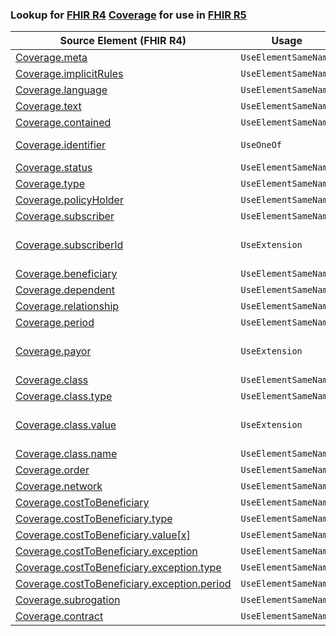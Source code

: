 ### Lookup for [FHIR R4](https://hl7.org/fhir/R4/) [Coverage](https://hl7.org/fhir/R4/Coverage.html) for use in [FHIR R5](https://hl7.org/fhir/R5/)

| Source Element (FHIR R4) | Usage | Target |
| -------------- | ----- | ------ |
| [Coverage.meta](https://hl7.org/fhir/R4/Coverage.html#resource) | `UseElementSameName` | [Coverage.meta](https://hl7.org/fhir/R5/Coverage.html#resource) |
| [Coverage.implicitRules](https://hl7.org/fhir/R4/Coverage.html#resource) | `UseElementSameName` | [Coverage.implicitRules](https://hl7.org/fhir/R5/Coverage.html#resource) |
| [Coverage.language](https://hl7.org/fhir/R4/Coverage.html#resource) | `UseElementSameName` | [Coverage.language](https://hl7.org/fhir/R5/Coverage.html#resource) |
| [Coverage.text](https://hl7.org/fhir/R4/Coverage.html#resource) | `UseElementSameName` | [Coverage.text](https://hl7.org/fhir/R5/Coverage.html#resource) |
| [Coverage.contained](https://hl7.org/fhir/R4/Coverage.html#resource) | `UseElementSameName` | [Coverage.contained](https://hl7.org/fhir/R5/Coverage.html#resource) |
| [Coverage.identifier](https://hl7.org/fhir/R4/Coverage.html#resource) | `UseOneOf` | [Coverage.identifier](https://hl7.org/fhir/R5/Coverage.html#resource)<br />[Coverage.identifier](https://hl7.org/fhir/R5/Coverage.html#resource) |
| [Coverage.status](https://hl7.org/fhir/R4/Coverage.html#resource) | `UseElementSameName` | [Coverage.status](https://hl7.org/fhir/R5/Coverage.html#resource) |
| [Coverage.type](https://hl7.org/fhir/R4/Coverage.html#resource) | `UseElementSameName` | [Coverage.type](https://hl7.org/fhir/R5/Coverage.html#resource) |
| [Coverage.policyHolder](https://hl7.org/fhir/R4/Coverage.html#resource) | `UseElementSameName` | [Coverage.policyHolder](https://hl7.org/fhir/R5/Coverage.html#resource) |
| [Coverage.subscriber](https://hl7.org/fhir/R4/Coverage.html#resource) | `UseElementSameName` | [Coverage.subscriber](https://hl7.org/fhir/R5/Coverage.html#resource) |
| [Coverage.subscriberId](https://hl7.org/fhir/R4/Coverage.html#resource) | `UseExtension` | [http://hl7.org/fhir/4.0/StructureDefinition/extension-Coverage.subscriberId](StructureDefinition-ext-R4-Coverage.subscriberId.html) |
| [Coverage.beneficiary](https://hl7.org/fhir/R4/Coverage.html#resource) | `UseElementSameName` | [Coverage.beneficiary](https://hl7.org/fhir/R5/Coverage.html#resource) |
| [Coverage.dependent](https://hl7.org/fhir/R4/Coverage.html#resource) | `UseElementSameName` | [Coverage.dependent](https://hl7.org/fhir/R5/Coverage.html#resource) |
| [Coverage.relationship](https://hl7.org/fhir/R4/Coverage.html#resource) | `UseElementSameName` | [Coverage.relationship](https://hl7.org/fhir/R5/Coverage.html#resource) |
| [Coverage.period](https://hl7.org/fhir/R4/Coverage.html#resource) | `UseElementSameName` | [Coverage.period](https://hl7.org/fhir/R5/Coverage.html#resource) |
| [Coverage.payor](https://hl7.org/fhir/R4/Coverage.html#resource) | `UseExtension` | [http://hl7.org/fhir/4.0/StructureDefinition/extension-Coverage.payor](StructureDefinition-ext-R4-Coverage.payor.html) |
| [Coverage.class](https://hl7.org/fhir/R4/Coverage.html#resource) | `UseElementSameName` | [Coverage.class](https://hl7.org/fhir/R5/Coverage.html#resource) |
| [Coverage.class.type](https://hl7.org/fhir/R4/Coverage.html#resource) | `UseElementSameName` | [Coverage.class.type](https://hl7.org/fhir/R5/Coverage.html#resource) |
| [Coverage.class.value](https://hl7.org/fhir/R4/Coverage.html#resource) | `UseExtension` | [http://hl7.org/fhir/4.0/StructureDefinition/extension-Coverage.class.value](StructureDefinition-ext-R4-Coverage.cl.value.html) |
| [Coverage.class.name](https://hl7.org/fhir/R4/Coverage.html#resource) | `UseElementSameName` | [Coverage.class.name](https://hl7.org/fhir/R5/Coverage.html#resource) |
| [Coverage.order](https://hl7.org/fhir/R4/Coverage.html#resource) | `UseElementSameName` | [Coverage.order](https://hl7.org/fhir/R5/Coverage.html#resource) |
| [Coverage.network](https://hl7.org/fhir/R4/Coverage.html#resource) | `UseElementSameName` | [Coverage.network](https://hl7.org/fhir/R5/Coverage.html#resource) |
| [Coverage.costToBeneficiary](https://hl7.org/fhir/R4/Coverage.html#resource) | `UseElementSameName` | [Coverage.costToBeneficiary](https://hl7.org/fhir/R5/Coverage.html#resource) |
| [Coverage.costToBeneficiary.type](https://hl7.org/fhir/R4/Coverage.html#resource) | `UseElementSameName` | [Coverage.costToBeneficiary.type](https://hl7.org/fhir/R5/Coverage.html#resource) |
| [Coverage.costToBeneficiary.value[x]](https://hl7.org/fhir/R4/Coverage.html#resource) | `UseElementSameName` | [Coverage.costToBeneficiary.value[x]](https://hl7.org/fhir/R5/Coverage.html#resource) |
| [Coverage.costToBeneficiary.exception](https://hl7.org/fhir/R4/Coverage.html#resource) | `UseElementSameName` | [Coverage.costToBeneficiary.exception](https://hl7.org/fhir/R5/Coverage.html#resource) |
| [Coverage.costToBeneficiary.exception.type](https://hl7.org/fhir/R4/Coverage.html#resource) | `UseElementSameName` | [Coverage.costToBeneficiary.exception.type](https://hl7.org/fhir/R5/Coverage.html#resource) |
| [Coverage.costToBeneficiary.exception.period](https://hl7.org/fhir/R4/Coverage.html#resource) | `UseElementSameName` | [Coverage.costToBeneficiary.exception.period](https://hl7.org/fhir/R5/Coverage.html#resource) |
| [Coverage.subrogation](https://hl7.org/fhir/R4/Coverage.html#resource) | `UseElementSameName` | [Coverage.subrogation](https://hl7.org/fhir/R5/Coverage.html#resource) |
| [Coverage.contract](https://hl7.org/fhir/R4/Coverage.html#resource) | `UseElementSameName` | [Coverage.contract](https://hl7.org/fhir/R5/Coverage.html#resource) |
